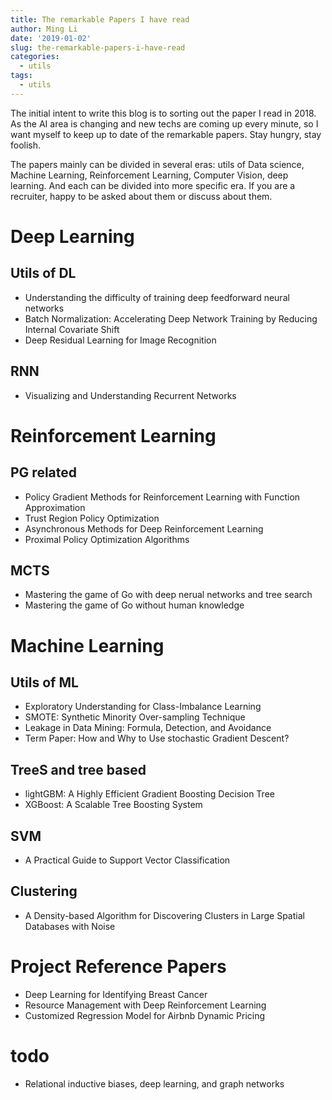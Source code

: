 ```yaml
---
title: The remarkable Papers I have read
author: Ming Li
date: '2019-01-02'
slug: the-remarkable-papers-i-have-read
categories:
  - utils
tags:
  - utils
---
```


The initial intent to write this blog is to sorting out the paper I read in 2018. As the AI area is changing and new techs are coming up every minute, so I want myself to keep up to date of the remarkable papers. Stay hungry, stay foolish.

The papers mainly can be divided in several eras: utils of Data science, Machine Learning, Reinforcement Learning, Computer Vision, deep learning. And each can be divided into more specific era. If you are a recruiter, happy to be asked about them or discuss about them.

# Deep Learning
## Utils of DL
- Understanding the difficulty of training deep feedforward neural networks
- Batch Normalization: Accelerating Deep Network Training by Reducing Internal Covariate Shift
- Deep Residual Learning for Image Recognition


## RNN
- Visualizing and Understanding Recurrent Networks

# Reinforcement Learning
## PG related
- Policy Gradient Methods for Reinforcement Learning with Function Approximation
- Trust Region Policy Optimization
- Asynchronous Methods for Deep Reinforcement Learning
- Proximal Policy Optimization Algorithms


## MCTS
- Mastering the game of Go with deep nerual networks and tree search
- Mastering the game of Go without human knowledge


# Machine Learning
## Utils of ML
- Exploratory Understanding for Class-Imbalance Learning
- SMOTE: Synthetic Minority Over-sampling Technique
- Leakage in Data Mining: Formula, Detection, and Avoidance
- Term Paper: How and Why to Use stochastic Gradient Descent?

## TreeS and tree based
- lightGBM: A Highly Efficient Gradient Boosting Decision Tree
- XGBoost: A Scalable Tree Boosting System


## SVM
- A Practical Guide to Support Vector Classification


## Clustering
- A Density-based Algorithm for Discovering Clusters in Large Spatial Databases with Noise


# Project Reference Papers
- Deep Learning for Identifying Breast Cancer
- Resource Management with Deep Reinforcement Learning
- Customized Regression Model for Airbnb Dynamic Pricing

# todo
- Relational inductive biases, deep learning, and graph networks
